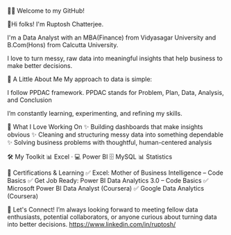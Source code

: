 👋✨ Welcome to my GitHub!

📍Hi folks! I'm Ruptosh Chatterjee.

I'm a Data Analyst with an MBA(Finance) from Vidyasagar University and B.Com(Hons) from Calcutta University.

I love to turn messy, raw data into meaningful insights that help business to make better decisions.




🌟 A Little About Me
My approach to data is simple:

I follow PPDAC framework. PPDAC stands for Problem, Plan, Data, Analysis, and Conclusion

I’m constantly learning, experimenting, and refining my skills.



💼 What I Love Working On
✨ Building dashboards that make insights obvious
✨ Cleaning and structuring messy data into something dependable
✨ Solving business problems with thoughtful, human-centered analysis



🛠️ My Toolkit
📊 Excel · 
💻 Power BI
🗄️ MySQL
📊 Statistics



📜 Certifications & Learning
✅ Excel: Mother of Business Intelligence – Code Basics
✅ Get Job Ready: Power BI Data Analytics 3.0 – Code Basics
✅ Microsoft Power BI Data Analyst (Coursera)
✅ Google Data Analytics (Coursera)



🤝 Let's Connect!
I’m always looking forward to meeting fellow data enthusiasts, potential collaborators, or anyone curious about turning data into better decisions.
https://www.linkedin.com/in/ruptosh/
